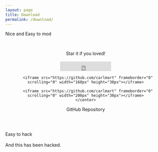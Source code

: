 ```yaml
---
layout: page
title: Download
permalink: /download/
---
```


<span class="page-tagline">Nice and Easy to mod</span>



<div class="post-content-download">
  <p>
    <br />
  </p>
  <div class="download">
    <center><i class="fa fa-heart"></i> Star it if you loved!</center>
    <br />
    <center>
      <iframe src="https://github.com/carlmart" frameborder="0" scrolling="0" width="160px" height="30px"></iframe>

      <iframe src="https://github.com/carlmart" frameborder="0" scrolling="0" width="160px" height="30px"></iframe>

      <iframe src="https://github.com/carlmart" frameborder="0" scrolling="0" width="200px" height="30px"></iframe>
    </center>
  </div>
  <center>GitHub Repository
    <h2><a href="http://github.com/carlmart/DevJournal"><i class="fa fa-github"></i></a></h2>
  </center>
  <div class="intro">
    <br />
    <p>
      Easy to hack
      <br />
      <br /> And this has been hacked.
      <br /> 
      <br />
      <br />
      <a href="http://purplenix.com"><i class="fa fa-facebook"></i></a> &nbsp; &nbsp; &nbsp;<a href="http://github.com/carlmart"><i class="fa fa-github"></i></a>
    </p>
  </div>

</div>
